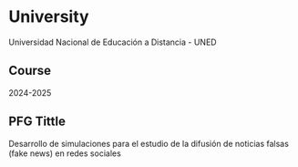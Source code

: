 # University
Universidad Nacional de Educación a Distancia - UNED

## Course
2024-2025

## PFG Tittle
Desarrollo de simulaciones para el estudio de la difusión de noticias falsas (fake news) en redes sociales
